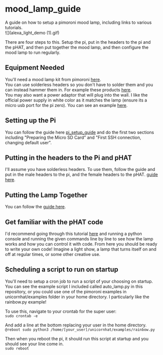 # mood_lamp_guide
A guide on how to setup a pimoroni mood lamp, including links to various tutorials.   
![](alexa_light_demo (1).gif)

There are four steps to this. Setup the pi, put in the headers to the pi and the pHAT, and then put together the mood lamp, and then configure the mood lamp to run regularly.

## Equipment Needed
You'll need a mood lamp kit from pimoroni [here](https://shop.pimoroni.com/products/mood-light-pi-zero-w-project-kit).   
You can use solderless headers so you don't have to solder them and you can instead hammer them in. For example these products [here](https://shop.pimoroni.com/products/gpio-hammer-header?variant=35643318026).   
You may also want a power adaptor that will plug into the wall. I like the official power supply in white color as it matches the lamp (ensure its a micro usb port for the pi zero). You can see an example [here](https://shop.pimoroni.com/products/raspberry-pi-universal-power-supply).

## Setting up the Pi
You can follow the guide here [pi_setup_guide](https://github.com/MZandtheRaspberryPi/pi_headless_setup) and do the first two sections including "Preparing the Micro SD Card" and "First SSH connection, changing default user". 

## Putting in the headers to the Pi and pHAT
I'll assume you have solderless headers. To use them, follow the guide and put in the male headers to the pi, and the female headers to the pHAT. [guide here](https://learn.pimoroni.com/tutorial/sandyj/fitting-hammer-headers).

## Putting the Lamp Together
You can follow the [guide here](https://learn.pimoroni.com/tutorial/sandyj/fitting-hammer-headers).

## Get familiar with the pHAT code
I'd recommend going through this tutorial [here](https://learn.pimoroni.com/tutorial/sandyj/getting-started-with-unicorn-phat) and running a python console and running the given commands line by line to see how the lamp works and how you can control it with code. From here you should be ready to write your own code! Imagine a light show, a lamp that turns itself on and off at regular times, or some other creative use.

## Scheduling a script to run on startup
You'll need to setup a cron job to run a script of your choosing on startup. You can see the example script I included called auto_lamp.py in this repository, or you could use one of the pimoroni examples in unicornhat/examples folder in your home directory. I particularly like the rainbow.py example!

To use this, navigate to your crontab for the super user:    
```sudo crontab -e```

And add a line at the bottom replacing your user in the home directory.   
```@reboot sudo python3 /home/[your_user]/unicornhat/examples/rainbow.py```

Then when you reboot the pi, it should run this script at startup and you should see your line come in.   
```sudo reboot```
